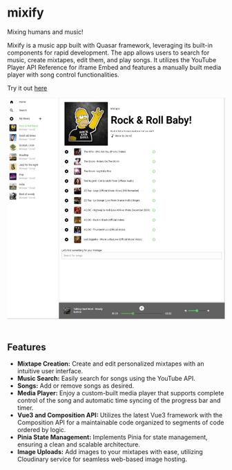 # mixify
  
<p>Mixing humans and music!</p>
Mixify is a music app built with Quasar framework, leveraging its built-in components for rapid development. The app allows users to search for music, create mixtapes, edit them, and play songs. It utilizes the YouTube Player API Reference for iframe Embed and features a manually built media player with song control functionalities.
<p>
  
  Try it out [here](https://dorezahavy.github.io/mixify/#/)
</p>
<img src="public/poster.jpeg" alt="mixify sample image" style="margin-bottom: 20px;"/>
  
## Features
* **Mixtape Creation:** Create and edit personalized mixtapes with an intuitive user interface.
* **Music Search:** Easily search for songs using the YouTube API.
* **Songs:** Add or remove songs as desired.
* **Media Player:** Enjoy a custom-built media player that supports complete control of the song and automatic time syncing of the progress bar and timer.
* **Vue3 and Composition API:** Utilizes the latest Vue3 framework with the Composition API for a maintainable code organized to segments of code ordered by logic.
* **Pinia State Management:** Implements Pinia for state management, ensuring a clean and scalable architecture.
* **Image Uploads:** Add images to your mixtapes with ease, utilizing Cloudinary service for seamless web-based image hosting.


